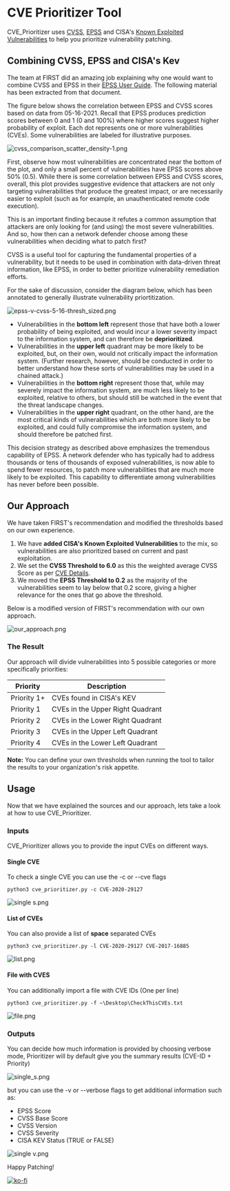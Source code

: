# CVE Prioritizer Tool

CVE_Prioritizer uses [CVSS](https://nvd.nist.gov/vuln-metrics/cvss#), [EPSS](https://www.first.org/epss/data_stats) and 
CISA's [Known Exploited Vulnerabilities](https://www.cisa.gov/known-exploited-vulnerabilities-catalog) to help you 
prioritize vulnerability patching.

## Combining CVSS, EPSS and CISA's Kev

The team at FIRST did an amazing job explaining why one would want to combine CVSS and EPSS in their 
[EPSS User Guide](https://www.first.org/epss/user-guide). The following material has been extracted from that document. 

The figure below shows the correlation between EPSS and CVSS scores based on data from 05-16-2021. Recall that EPSS 
produces prediction scores between 0 and 1 (0 and 100%) where higher scores suggest higher probability of exploit. 
Each dot represents one or more vulnerabilities (CVEs). Some vulnerabilities are labeled for illustrative purposes.

![cvss_comparison_scatter_density-1.png](misc%2Fcvss_comparison_scatter_density-1.png)

First, observe how most vulnerabilities are concentrated near the bottom of the plot, and only a small percent of 
vulnerabilities have EPSS scores above 50% (0.5). While there is some correlation between EPSS and CVSS scores, overall,
this plot provides suggestive evidence that attackers are not only targeting vulnerabilities that produce the greatest 
impact, or are necessarily easier to exploit (such as for example, an unauthenticated remote code execution).

This is an important finding because it refutes a common assumption that attackers are only looking for (and using) 
the most severe vulnerabilities. And so, how then can a network defender choose among these vulnerabilities when 
deciding what to patch first?

CVSS is a useful tool for capturing the fundamental properties of a vulnerability, but it needs to be used in 
combination with data-driven threat information, like EPSS, in order to better prioritize vulnerability remediation 
efforts.

For the sake of discussion, consider the diagram below, which has been annotated to generally illustrate vulnerability 
priortitization.

![epss-v-cvss-5-16-thresh_sized.png](misc/epss-v-cvss-5-16-thresh_sized.png)

- Vulnerabilities in the **bottom left** represent those that have both a lower probability of being exploited, and would 
incur a lower severity impact to the information system, and can therefore be **deprioritized**. 
- Vulnerabilities in the **upper left** quadrant may be more likely to be exploited, but, on their own, would not critically impact the 
information system. (Further research, however, should be conducted in order to better understand how these sorts of 
vulnerabilities may be used in a chained attack.)
- Vulnerabilities in the **bottom right** represent those that, while may severely impact the information system, are much 
less likely to be exploited, relative to others, but should still be watched in the event that the threat landscape 
changes.
- Vulnerabilities in the **upper right** quadrant, on the other hand, are the most critical kinds of vulnerabilities which 
are both more likely to be exploited, and could fully compromise the information system, and should therefore be 
patched first.

This decision strategy as described above emphasizes the tremendous capability of EPSS. A network defender who has 
typically had to address thousands or tens of thousands of exposed vulnerabilities, is now able to spend fewer resources, 
to patch more vulnerabilities that are much more likely to be exploited. This capability to differentiate among 
vulnerabilities has never before been possible.

## Our Approach

We have taken FIRST's recommendation and modified the thresholds based on our own experience.

1. We have **added CISA's Known Exploited Vulnerabilities** to the mix, so vulnerabilities are also prioritized based on 
current and past exploitation.
2. We set the **CVSS Threshold to 6.0** as this the weighted average CVSS Score as per 
[CVE Details](https://www.cvedetails.com/cvss-score-distribution.php).
3. We moved the **EPSS Threshold to 0.2** as the majority of the vulnerabilities seem to lay below that 0.2 score, giving a
higher relevance for the ones that go above the threshold.

Below is a modified version of FIRST's recommendation with our own approach.

![our_approach.png](misc%2Four_approach.png)

### The Result

Our approach will divide vulnerabilities into 5 possible categories or more specifically priorities:

| **Priority** | **Description**                  |
|--------------|----------------------------------|
| Priority 1+  | CVEs found in CISA's KEV         |
| Priority 1   | CVEs in the Upper Right Quadrant |
| Priority 2   | CVEs in the Lower Right Quadrant |
| Priority 3   | CVEs in the Upper Left Quadrant  |
| Priority 4   | CVEs in the Lower Left Quadrant  |

**Note:** You can define your own thresholds when running the tool to tailor the results to your organization's risk 
appetite.

## Usage

Now that we have explained the sources and our approach, lets take a look at how to use CVE_Prioritizer.

### Inputs

CVE_Prioritizer allows you to provide the input CVEs on different ways.

#### Single CVE

To check a single CVE you can use the -c or --cve flags

`python3 cve_prioritizer.py -c CVE-2020-29127`

![single s.png](misc/single_s.png)

#### List of CVEs

You can also provide a list of **space** separated CVEs

`python3 cve_prioritizer.py -l CVE-2020-29127 CVE-2017-16885`

![list.png](misc/list.png)

#### File with CVES

You can additionally import a file with CVE IDs (One per line)

`python3 cve_prioritizer.py -f ~\Desktop\CheckThisCVEs.txt`

![file.png](misc/file.png)

### Outputs

You can decide how much information is provided by choosing verbose mode, Prioritizer will by default give you the 
summary results (CVE-ID + Priority)

![single_s.png](misc/single_s.png)

but you can use the -v or --verbose flags to get additional information such as:

- EPSS Score
- CVSS Base Score
- CVSS Version
- CVSS Severity
- CISA KEV Status (TRUE or FALSE)

![single v.png](misc/single_v.png)

Happy Patching!

[![ko-fi](https://ko-fi.com/img/githubbutton_sm.svg)](https://ko-fi.com/K3K4KOFV4)